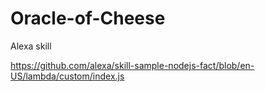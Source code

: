 # Oracle-of-Cheese
Alexa skill

https://github.com/alexa/skill-sample-nodejs-fact/blob/en-US/lambda/custom/index.js
